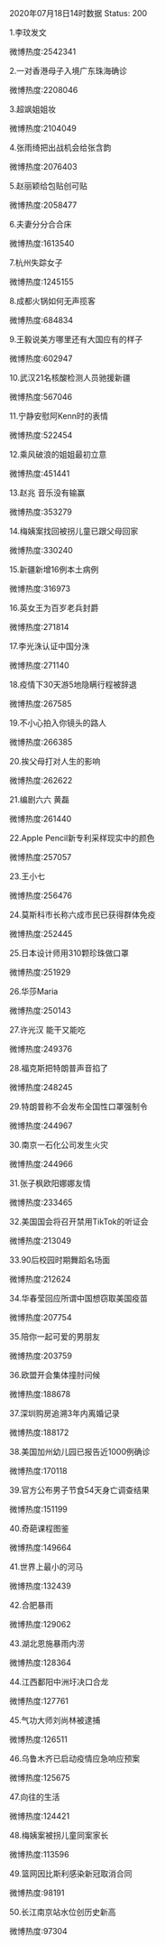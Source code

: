 2020年07月18日14时数据
Status: 200

1.李玟发文

微博热度:2542341

2.一对香港母子入境广东珠海确诊

微博热度:2208046

3.超飒姐姐妆

微博热度:2104049

4.张雨绮把出战机会给张含韵

微博热度:2076403

5.赵丽颖给包贴创可贴

微博热度:2058477

6.夫妻分分合合床

微博热度:1613540

7.杭州失踪女子

微博热度:1245155

8.成都火锅如何无声揽客

微博热度:684834

9.王毅说美方哪里还有大国应有的样子

微博热度:602947

10.武汉21名核酸检测人员驰援新疆

微博热度:567046

11.宁静安慰阿Kenn时的表情

微博热度:522454

12.乘风破浪的姐姐最初立意

微博热度:451441

13.赵兆 音乐没有输赢

微博热度:353279

14.梅姨案找回被拐儿童已跟父母回家

微博热度:330240

15.新疆新增16例本土病例

微博热度:316973

16.英女王为百岁老兵封爵

微博热度:271814

17.李光洙认证中国分洙

微博热度:271140

18.疫情下30天游5地隐瞒行程被辞退

微博热度:267585

19.不小心拍入你镜头的路人

微博热度:266385

20.挨父母打对人生的影响

微博热度:262622

21.编剧六六 黄磊

微博热度:261440

22.Apple Pencil新专利采样现实中的颜色

微博热度:257057

23.王小七

微博热度:256476

24.莫斯科市长称六成市民已获得群体免疫

微博热度:252445

25.日本设计师用310颗珍珠做口罩

微博热度:251929

26.华莎Maria

微博热度:250143

27.许光汉 能干又能吃

微博热度:249376

28.福克斯把特朗普声音掐了

微博热度:248245

29.特朗普称不会发布全国性口罩强制令

微博热度:244967

30.南京一石化公司发生火灾

微博热度:244966

31.张子枫欧阳娜娜友情

微博热度:233465

32.美国国会将召开禁用TikTok的听证会

微博热度:213049

33.90后校园时期舞蹈名场面

微博热度:212624

34.华春莹回应所谓中国想窃取美国疫苗

微博热度:207754

35.陪你一起可爱的男朋友

微博热度:203759

36.欧盟开会集体撞肘问候

微博热度:188678

37.深圳购房追溯3年内离婚记录

微博热度:188172

38.美国加州幼儿园已报告近1000例确诊

微博热度:170118

39.官方公布男子节食54天身亡调查结果

微博热度:151199

40.奇葩课程图鉴

微博热度:149664

41.世界上最小的河马

微博热度:132439

42.合肥暴雨

微博热度:129062

43.湖北恩施暴雨内涝

微博热度:128364

44.江西鄱阳中洲圩决口合龙

微博热度:127761

45.气功大师刘尚林被逮捕

微博热度:126511

46.乌鲁木齐已启动疫情应急响应预案

微博热度:125675

47.向往的生活

微博热度:124421

48.梅姨案被拐儿童同案家长

微博热度:113596

49.篮网因比斯利感染新冠取消合同

微博热度:98191

50.长江南京站水位创历史新高

微博热度:97304

